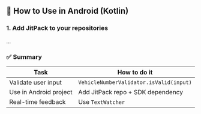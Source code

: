 ## 🚀 How to Use in Android (Kotlin)

### 1. Add JitPack to your repositories
...

### ✅ Summary

| Task                     | How to do it                              |
|--------------------------|-------------------------------------------|
| Validate user input      | `VehicleNumberValidator.isValid(input)`   |
| Use in Android project   | Add JitPack repo + SDK dependency         |
| Real-time feedback       | Use `TextWatcher`                         |
